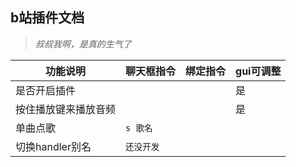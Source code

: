 ## b站插件文档

> *叔叔我啊，是真的生气了*

|功能说明|聊天框指令|绑定指令|gui可调整|
|-|-|-|-|
|是否开启插件|||是|
|按住播放键来播放音频|||是|
|单曲点歌|`s 歌名`|||
|切换handler别名|`还没开发`|||
